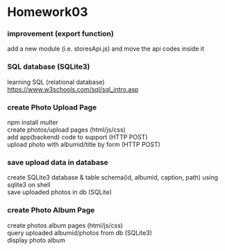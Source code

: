# Homework03
### improvement (export function)
add a new module (i.e. storesApi.js) and move the api codes inside it <br/>

### SQL database (SQLite3)
learning SQL (relational database) <br/>
https://www.w3schools.com/sql/sql_intro.asp <br/>

### create Photo Upload Page
npm install multer <br/>
create photos/upload pages (html/js/css) <br/>
add app(backend) code to support (HTTP POST) <br/>
upload photo with albumid/title by form (HTTP POST) <br/>

### save upload data in database
create SQLite3 database & table schema(id, albumid, caption, path) using sqlite3 on shell<br/>
save uploaded photos in db (SQLite)

### create Photo Album Page
create photos album pages (html/js/css) <br/>
query uploaded albumid/photos from db (SQLite3) <br/>
display photo album <br/>

